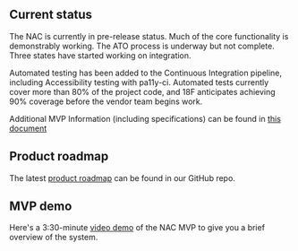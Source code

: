 Current status
------

The NAC is currently in pre-release status. Much of the core functionality is demonstrably working. The ATO process is underway but not complete. Three states have started working on integration.

Automated testing has been added to the Continuous Integration pipeline, including Accessibility testing with pa11y-ci. Automated tests currently cover more than 80% of the project code, and 18F anticipates achieving 90% coverage before the vendor team begins work.

Additional MVP Information (including specifications) can be found in [this document](https://github.com/18F/piipan/blob/dev/wiki/NAC%20Specifications%20for%20MVP%20-%202021-11-09.pdf)

Product roadmap
---------------

The latest [product roadmap](https://github.com/18F/piipan/blob/dev/docs/roadmap.md) can be found in our GitHub repo.

MVP demo
--------

Here's a 3:30-minute [video demo](https://github.com/18F/piipan/issues/1895#issue-1026756000) of the NAC MVP to give you a brief overview of the system. 
